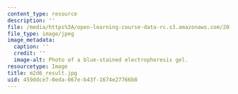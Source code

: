 ```yaml
---
content_type: resource
description: ''
file: /media/https%3A/open-learning-course-data-rc.s3.amazonaws.com/20-109-laboratory-fundamentals-in-biological-engineering-spring-2010/459ddce70eda067eb43f1674e27766b8_m2d6_result.jpg
file_type: image/jpeg
image_metadata:
  caption: ''
  credit: ''
  image-alt: Photo of a blue-stained electrophoresis gel.
resourcetype: Image
title: m2d6_result.jpg
uid: 459ddce7-0eda-067e-b43f-1674e27766b8
---
```

